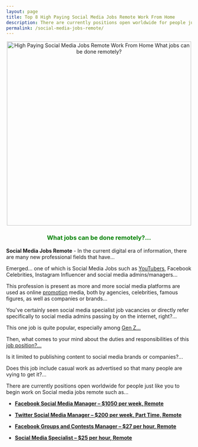```yaml
---
layout: page
title: Top 8 High Paying Social Media Jobs Remote Work From Home
description: There are currently positions open worldwide for people just like you to begin work on Social media jobs remote such as...
permalink: /social-media-jobs-remote/
---
```



<p align="center">
    <a href="http://bit.ly/facebooktwitterjobs" target="_blank" rel="nofollow">
        <img src="https://arc.academy/cms/wp-content/uploads/2020/07/ARC-Site-Photos-DM.jpg" alt="High Paying Social Media Jobs Remote Work From Home What jobs can be done remotely?" title="High Paying Social Media Jobs Remote Work From Home What jobs can be done remotely?" width="500" />
    </a>
</p>


<h3 align="center" style="color: green;">What jobs can be done remotely?...</h3>

**Social Media Jobs Remote** - In the current digital era of information, there are many new professional fields that have... 

Emerged... one of which is Social Media Jobs such as [YouTubers](/hitoribocchi-anime/), Facebook Celebrities, Instagram Influencer and social media admins/managers... 

This profession is present as more and more social media platforms are used as online [promotion](/problems/) media, both by agencies, celebrities, famous figures, as well as companies or brands...
 

You've certainly seen social media specialist job vacancies or directly refer specifically to social media admins passing by on the internet, right?... 

This one job is quite popular, especially among [Gen Z...](/nintendo-switch-review-and-price/)
 

Then, what comes to your mind about the duties and responsibilities of this [job position?...](/social-media-jobs-remote/) 

Is it limited to publishing content to social media brands or companies?... 

Does this job include casual work as advertised so that many people are vying to get it?...

There are currently positions open worldwide for people just like you to begin work on Social media jobs remote such as...


* <a href="http://bit.ly/facebooktwitterjobs" target="_blank" rel="nofollow"><strong><u>Facebook Social Media Manager – $1050 per week, Remote</u></strong></a>



* <a href="http://bit.ly/facebooktwitterjobs" target="_blank" rel="nofollow"><strong><u>Twitter Social Media Manager – $200 per week, Part Time, Remote</u></strong></a>



* <a href="http://bit.ly/facebooktwitterjobs" target="_blank" rel="nofollow"><strong><u>Facebook Groups and Contests Manager – $27 per hour, Remote</u></strong></a>





* <a href="http://bit.ly/facebooktwitterjobs" target="_blank" rel="nofollow"><strong><u>Social Media Specialist – $25 per hour, Remote</u></strong></a>
